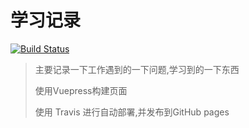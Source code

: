 # 学习记录
[![Build Status](https://travis-ci.org/db117/doc.svg?branch=master)](https://travis-ci.org/db117/doc)

> 主要记录一下工作遇到的一下问题,学习到的一下东西
>
> 使用Vuepress构建页面
>
> 使用 Travis  进行自动部署,并发布到GitHub pages

